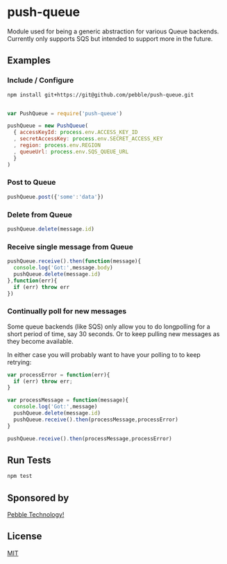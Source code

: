 # push-queue

Module used for being a generic abstraction for various Queue backends.
Currently only supports SQS but intended to support more in the future.

## Examples

### Include / Configure


```bash
npm install git+https://git@github.com/pebble/push-queue.git
```

```js

var PushQueue = require('push-queue')

pushQueue = new PushQueue(
  { accessKeyId: process.env.ACCESS_KEY_ID
  , secretAccessKey: process.env.SECRET_ACCESS_KEY
  , region: process.env.REGION
  , queueUrl: process.env.SQS_QUEUE_URL
  }
)
```

### Post to Queue

```js
pushQueue.post({'some':'data'})
```

### Delete from Queue

```js
pushQueue.delete(message.id)
```

### Receive single message from Queue

```js
pushQueue.receive().then(function(message){
  console.log('Got:',message.body) 
  pushQueue.delete(message.id)
},function(err){
  if (err) throw err
})
```

### Continually poll for new messages

Some queue backends (like SQS) only allow you to do longpolling
for a short period of time, say 30 seconds. Or to keep pulling new messages
as they become available.

In either case you will probably want to have your polling to to keep retrying:

```js
var processError = function(err){
  if (err) throw err;
}

var processMessage = function(message){
  console.log('Got:',message) 
  pushQueue.delete(message.id)
  pushQueue.receive().then(processMessage,processError)
}

pushQueue.receive().then(processMessage,processError)

```

## Run Tests

```bash
npm test
```

## Sponsored by

[Pebble Technology!](https://getpebble.com)

## License

[MIT](https://github.com/pebble/push-queue/blob/master/LICENSE)
